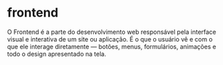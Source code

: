 # frontend
O Frontend é a parte do desenvolvimento web responsável pela interface visual e interativa de um site ou aplicação. É o que o usuário vê e com o que ele interage diretamente — botões, menus, formulários, animações e todo o design apresentado na tela.
